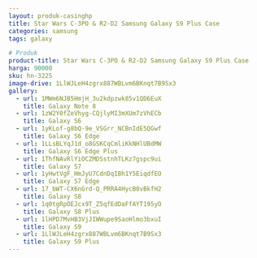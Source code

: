 ```yaml
---
layout: produk-casinghp
title: Star Wars C-3PO & R2-D2 Samsung Galaxy S9 Plus Case
categories: samsung
tags: galaxy

# Produk
product-title: Star Wars C-3PO & R2-D2 Samsung Galaxy S9 Plus Case
harga: 90000
sku: hn-3225
image-drive: 1LlWJLeH4zgrx887WBLvm6BKnqt7B9Sx3
gallery:
  - url: 1MWm6NJB5HmjH_3u2kdpzwk85v1QD6EuX
    title: Galaxy Note 8
  - url: 1zW2Y0fZeVhyg-CQjlyMI3mXUm7zVhECb
    title: Galaxy S6
  - url: 1yKLof-g8bQ-9e_VSGrr_NCBnIdE5QGwf
    title: Galaxy S6 Edge
  - url: 1LLsBLYqJ1d_o8GSKCqCmliKkNHlUBdMW
    title: Galaxy S6 Edge Plus
  - url: 1ThfNAvRlYiOCZMDSstnhTLKz7gspc9ui
    title: Galaxy S7
  - url: 1yHwtVgF_HmJyU7CdnDqIBh1Y5EiqdfEO
    title: Galaxy S7 Edge
  - url: 17_bWT-CX6nGrd-Q_PRRA4HycB0vBkfH2
    title: Galaxy S8
  - url: 1q0tgRpOEJcx9T_Z5qfEdDaFfAYT195yO
    title: Galaxy S8 Plus
  - url: 1lHPD7MvHB3VjJIWWupe9SaoHlmo3bxuI
    title: Galaxy S9
  - url: 1LlWJLeH4zgrx887WBLvm6BKnqt7B9Sx3
    title: Galaxy S9 Plus
---
```


